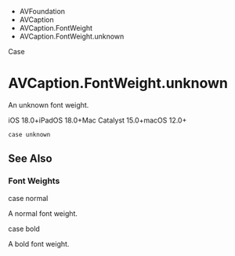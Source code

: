 

- AVFoundation
- AVCaption
- AVCaption.FontWeight
-  AVCaption.FontWeight.unknown 

Case

# AVCaption.FontWeight.unknown

An unknown font weight.

iOS 18.0+iPadOS 18.0+Mac Catalyst 15.0+macOS 12.0+

``` source
case unknown
```

## See Also

### Font Weights

case normal

A normal font weight.

case bold

A bold font weight.

